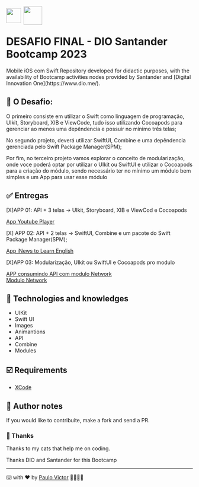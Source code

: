 <h1>
    <a href="https://www.dio.me/">
     <img align="center" width="40px" src="https://hermes.digitalinnovation.one/assets/diome/logo-minimized.png"></a>   <img align="center" width="50px" src="https://hermes.dio.me/tracks/61d57203-7c43-4d8d-a3f0-833faa2ce680.png"></p>
   <span> DESAFIO FINAL - DIO Santander Bootcamp 2023</span>
</h1>
    Mobile iOS com Swift
</h2>
Repository developed for didactic purposes, with the availability of Bootcamp activities nodes provided by Santander and  [Digital Innovation One](https://www.dio.me/).


## 📝 O Desafio: <br>

O primeiro consiste em utilizar o Swift como linguagem de programação, UIkit, Storyboard, XIB e ViewCode, tudo isso utilizando Cocoapods para gerenciar ao menos uma depêndencia e possuir no mínimo três telas;

No segundo projeto, deverá utilizar SwiftUI, Combine e uma depêndencia gerenciada pelo Swift Package Manager(SPM);


Por fim, no terceiro projeto vamos explorar o conceito de modularização, onde voce poderá optar por utilizar o UIkit ou SwiftUI e utilizar o Cocoapods para a criação do módulo, sendo necessário ter no mínimo um módulo bem simples e um App para usar esse módulo


## ✅ Entregas
[X]APP 01: API + 3 telas -> UIkit, Storyboard, XIB e ViewCod e Cocoapods <br>

 [App Youtube Player](https://github.com/Paru369/App-UIKit-StoryBoard-XIB-ViewCodeDesafio_FInal_01-DIO-Santander) <br>
 
[X] APP 02: API + 2 telas ->  SwiftUI, Combine e um pacote do Swift Package Manager(SPM); <br>

 [App iNews to Learn English](https://github.com/Paru369/App-SwiftUI-Combine-Desafio_Final_02-DIO-Santander) <br>
 
[X]APP 03: Modularização, UIkit ou SwiftUI e Cocoapods pro modulo <br>

[APP consumindo API com modulo Network](https://github.com/Paru369/App-ModuleCocoaPods-Desafio_Final_03-DIO-Santander) <br>
[Modulo Network](https://github.com/Paru369/Modularizacao-Desafio_Final_03-DIO-Santander)




## 📱 Technologies and knowledges 
- UIKit
- Swift UI
- Images
- Animantions
- API
- Combine
- Modules
  
## ☑️ Requirements

- [XCode](https://developer.apple.com/xcode/)


## 📝 Author notes

If you would like to contribuite, make a fork and send a PR. 

### 🎁 Thanks

Thanks to my cats that help me on coding.


Thanks DIO and Santander for this Bootcamp

___

⌨️ with ❤️ by [Paulo Victor](https://github.com/Paru369) 👨🏾‍💻📱

